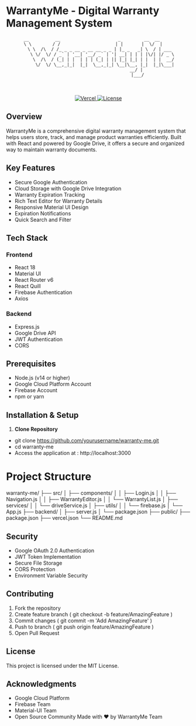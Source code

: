 # WarrantyMe - Digital Warranty Management System

<div align="center">

```ascii
 __          __                      _         __  __      
 \ \        / /                     | |       |  \/  |     
  \ \  /\  / /_ _ _ __ _ __ __ _ _ | |_ _   _| \  / | ___ 
   \ \/  \/ / _` | '__| '__/ _` | '| __| | | | |\/| |/ _ \
    \  /\  / (_| | |  | | | (_| | || |_| |_| | |  | |  __/
     \/  \/ \__,_|_|  |_|  \__,_|_| \__|\__, |_|  |_|\___|
                                          __/ |             
                                         |___/           
````
  <br />
  <br />
  <a href="https://warranty-me.vercel.app">
    <img src="https://img.shields.io/badge/Vercel-Deployed-black" alt="Vercel" />
  </a>
  <a href="LICENSE">
    <img src="https://img.shields.io/badge/License-MIT-blue.svg" alt="License" />
  </a>
</div>


## Overview

WarrantyMe is a comprehensive digital warranty management system that helps users store, track, and manage product warranties efficiently. Built with React and powered by Google Drive, it offers a secure and organized way to maintain warranty documents.

## Key Features

- Secure Google Authentication
- Cloud Storage with Google Drive Integration
- Warranty Expiration Tracking
- Rich Text Editor for Warranty Details
- Responsive Material UI Design
- Expiration Notifications
- Quick Search and Filter

## Tech Stack

### Frontend
- React 18
- Material UI
- React Router v6
- React Quill
- Firebase Authentication
- Axios

### Backend
- Express.js
- Google Drive API
- JWT Authentication
- CORS

## Prerequisites

- Node.js (v14 or higher)
- Google Cloud Platform Account
- Firebase Account
- npm or yarn

## Installation & Setup

1. **Clone Repository**
- git clone https://github.com/yourusername/warranty-me.git
- cd warranty-me
- Access the application at  : http://localhost:3000
  
# Project Structure
warranty-me/
├── src/
│   ├── components/
│   │   ├── Login.js
│   │   ├── Navigation.js
│   │   ├── WarrantyEditor.js
│   │   └── WarrantyList.js
│   ├── services/
│   │   └── driveService.js
│   ├── utils/
│   │   └── firebase.js
│   └── App.js
├── backend/
│   ├── server.js
│   └── package.json
├── public/
├── package.json
├── vercel.json
└── README.md

## Security
- Google OAuth 2.0 Authentication
- JWT Token Implementation
- Secure File Storage
- CORS Protection
- Environment Variable Security
  
## Contributing
1. Fork the repository
2. Create feature branch ( git checkout -b feature/AmazingFeature )
3. Commit changes ( git commit -m 'Add AmazingFeature' )
4. Push to branch ( git push origin feature/AmazingFeature )
5. Open Pull Request
   
## License
This project is licensed under the MIT License.

## Acknowledgments
- Google Cloud Platform
- Firebase Team
- Material-UI Team
- Open Source Community
Made with ❤️ by WarrantyMe Team
